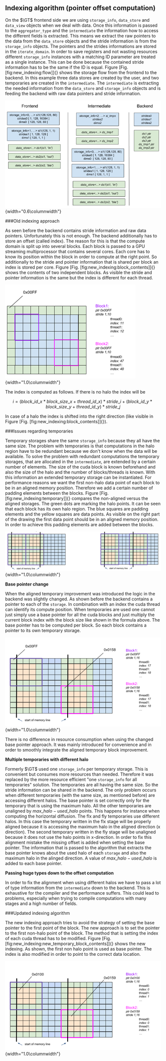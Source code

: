 ## Indexing algorithm (pointer offset computation)

On the $\GT$ frontend side we are using `storage_info`, `data_store` and `data_view` objects when we deal with data.
Once this information is passed to the `aggregator_type` and the `intermediate` the information how to access the different
fields is extracted. This means we extract the raw pointers to the data from the `data_store` objects and the stride 
information is from the `storage_info` objects. The pointers and the strides informations are stored in the `iterate_domain`.
In order to save registers and not wasting resources different `storage_info` instances with a matching ID parameter are 
treated as a single instance. This can be done because the contained stride information has to be the same if the ID is equal.
Figure [Fig. \[fig:new\_indexing:flow\]]{} shows the storage flow from the frontend to the backend. In this example three data 
stores are created by the user, and two temporaries are created in the `intermediate`. The `intermediate` is extracting the needed
information from the `data_store` and `storage_info` objects and is feeding the backend with raw data pointers and stride information. 

![Storage handling](figures/flow.png){width="0.6\columnwidth"}

###Old indexing approach

As seen before the backend contains stride information and raw data pointers. Unfortunately this is not enough.
The backend additionally has to store an offset (called index). The reason for this is that the compute domain is
split up into several blocks. Each block is passed to a GPU streaming multiprocessor that contains several cores. 
Each core has to know its position within the block in order to compute at the right point. So additionally to the
stride and pointer information that is shared per block an index is stored per core. Figure [Fig. \[fig:new\_indexing:block\_contents\]]{}   
shows the contents of two independent blocks. As visible the stride and pointer information is the same but the index is different for each
thread.

![Block contents](figures/block_contents.png){width="1.0\columnwidth"}

The index is computed as follows. If there is no halo the index will be 

$$ i = (block\_id\_x * block\_size\_x + thread\_id\_x) * stride\_i + (block\_id\_y * block\_size\_y + thread\_id\_y) * stride\_j $$

In case of a halo the index is shifted into the right direction (like visible in Figure [Fig. \[fig:new\_indexing:block\_contents\]]{}). 

###Issues regarding temporaries

Temporary storages share the same `storage_info` because they all have the same size. The problem with temporaries is that
computations in the halo region have to be redundant because we don't know when the data will be available. To solve the 
problem with redundant computations the temporary storages, that are allocated in the `intermediate`, are extended by a certain 
number of elements. The size of the cuda block is known beforehand and also the size of the halo and the number of blocks/threads 
is known. With this information an extended temporary storage can be instantiated. For performance reasons we want the first 
non-halo data point of each block to be in an aligned memory position. Therefore we add a certain number of padding elements between 
the blocks. Figure [Fig. \[fig:new\_indexing:temporary\]]{} compares the non-aligned versus the aligned storages. The green dots 
are marking the halo points. It can be seen that each block has its own halo region. The blue squares are padding elements and the yellow
squares are data points. As visible on the right part of the drawing the first data point should be in an aligned memory position.
In order to achieve this padding elements are added between the blocks.

![Temporary storages non-aligned/aligned](figures/temporary.png){width="1.0\columnwidth"}

__Base pointer change__

When the aligned temporary improvement was introduced the logic in the backend was slightly changed. As shown before the backend contains
a pointer to each of the `storage`. In combination with an index the cuda thread can identify its compute position. When temporaries are used
one cannot just simply use a base pointer for all the cuda blocks and just multiply the current block index with the block size like shown
in the formula above. The base pointer has to be computed per block. So each block contains a pointer to its own temporary storage. 

![Temporary block contents](figures/temporary_block_contents.png){width="1.0\columnwidth"}

There is no difference in resource consumption when using the changed base pointer approach. It was mainly introduced for
convenience and in order to smoothly integrate the aligned temporary block improvement.

__Multiple temporaries with different halo__

Formerly $\GT$ used one `storage_info` per temporary storage. This is convenient but consumes more resources than needed.
Therefore it was replaced by the more resource efficient \"one `storage_info` for all temporaries\" solution.
The temporaries are all having the same size. So the stride information can be shared in the backend. The only problem occurs
when different temporaries (with the same size, as mentioned before) are accessing different halos. The base pointer is set 
correctly only for the temporary that is using the maximum halo. All the other temporaries are unaligned by $max\_halo - used\_halo$
points. This happens for instance when computing the horizontal diffusion. The flx and fly temporaries use different halos. In this case
the temporary written in the flx stage will be properly aligned because it is accessing the maximum halo in the aligned direction (x direction). The second temporary written in the fly stage will be unaligned because it does not use the halo points in x-direction. In order to fix this alignment mistake 
the missing offset is added when setting the base pointer. The information that is passed to the algorithm that extracts the base pointer knows about
the used halo of each `storage` and also the maximum halo in the alinged direction. A value of $max\_halo - used\_halo$ is added to each base pointer.

__Passing huge types down to the offset computation__

In order to fix the alignment when using different halos we have to pass a lot of type information from the `intermediate` down to the backend. This is exhaustive for the compiler and the performance suffers. This could lead to problems, especially when trying to compile computations with many stages and
a high number of fields.

###Updated indexing algorithm

The new indexing approach tries to avoid the strategy of setting the base pointer to the first point of the block. The new approach is to set the
pointer to the first non-halo point of the block. The method that is setting the index of each cuda thread has to be modified. Figure [Fig. \[fig:new\_indexing:new_temporary_block_contents\]]{} shows the new indexing. As shown, the first non halo point is used as base pointer. The index
is also modified in order to point to the correct data location.

![New temporary block contents](figures/new_temporary_block_contents.png){width="1.0\columnwidth"}
